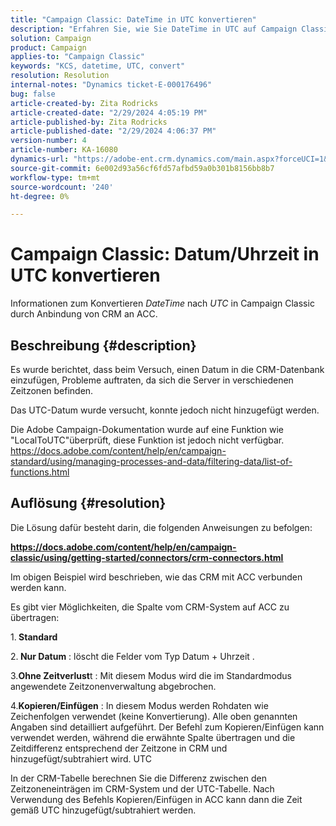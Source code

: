 ```yaml
---
title: "Campaign Classic: DateTime in UTC konvertieren"
description: "Erfahren Sie, wie Sie DateTime in UTC auf Campaign Classic konvertieren."
solution: Campaign
product: Campaign
applies-to: "Campaign Classic"
keywords: "KCS, datetime, UTC, convert"
resolution: Resolution
internal-notes: "Dynamics ticket-E-000176496"
bug: false
article-created-by: Zita Rodricks
article-created-date: "2/29/2024 4:05:19 PM"
article-published-by: Zita Rodricks
article-published-date: "2/29/2024 4:06:37 PM"
version-number: 4
article-number: KA-16080
dynamics-url: "https://adobe-ent.crm.dynamics.com/main.aspx?forceUCI=1&pagetype=entityrecord&etn=knowledgearticle&id=dcffda52-1cd7-ee11-9078-000d3a3110f0"
source-git-commit: 6e002d93a56cf6fd57afbd59a0b301b8156bb8b7
workflow-type: tm+mt
source-wordcount: '240'
ht-degree: 0%

---
```


# Campaign Classic: Datum/Uhrzeit in UTC konvertieren


Informationen zum Konvertieren *DateTime* nach *UTC* in Campaign Classic durch Anbindung von CRM an ACC.

## Beschreibung {#description}


Es wurde berichtet, dass beim Versuch, einen Datum in die CRM-Datenbank einzufügen, Probleme auftraten, da sich die Server in verschiedenen Zeitzonen befinden.

Das UTC-Datum wurde versucht, konnte jedoch nicht hinzugefügt werden.

Die Adobe Campaign-Dokumentation wurde auf eine Funktion wie &quot;LocalToUTC&quot;überprüft, diese Funktion ist jedoch nicht verfügbar.
https://docs.adobe.com/content/help/en/campaign-standard/using/managing-processes-and-data/filtering-data/list-of-functions.html


## Auflösung {#resolution}


Die Lösung dafür besteht darin, die folgenden Anweisungen zu befolgen:

<u><b>https://docs.adobe.com/content/help/en/campaign-classic/using/getting-started/connectors/crm-connectors.html </b></u>

Im obigen Beispiel wird beschrieben, wie das CRM mit ACC verbunden werden kann.

Es gibt vier Möglichkeiten, die Spalte vom CRM-System auf ACC zu übertragen:

1.<b> Standard </b>

2.<b> Nur Datum</b> : löscht die Felder vom Typ Datum + Uhrzeit .

3.<b>Ohne Zeitverlust</b>t : Mit diesem Modus wird die im Standardmodus angewendete Zeitzonenverwaltung abgebrochen.

4.<b>Kopieren/Einfügen</b> : In diesem Modus werden Rohdaten wie Zeichenfolgen verwendet (keine Konvertierung). Alle oben genannten Angaben sind detailliert aufgeführt. Der Befehl zum Kopieren/Einfügen kann verwendet werden, während die erwähnte Spalte übertragen und die Zeitdifferenz entsprechend der Zeitzone in CRM und hinzugefügt/subtrahiert wird. UTC

In der CRM-Tabelle berechnen Sie die Differenz zwischen den Zeitzoneneinträgen im CRM-System und der UTC-Tabelle. Nach Verwendung des Befehls Kopieren/Einfügen in ACC kann dann die Zeit gemäß UTC hinzugefügt/subtrahiert werden.
